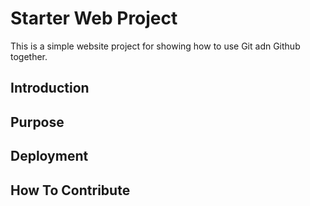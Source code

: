 # Starter Web Project

This is a simple website project for showing how to use Git adn Github together.

## Introduction

## Purpose

## Deployment

## How To Contribute
